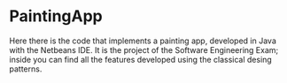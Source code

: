 # PaintingApp
Here there is the code that implements a painting app, developed in Java with the Netbeans IDE. It is the project of the Software Engineering Exam; inside you can find all the features developed using the classical desing patterns.
